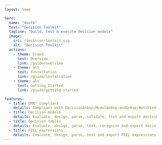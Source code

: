 ```yaml
---
layout: home

hero:
  name: "dsntk"
  text: "Decision Toolkit"
  tagline: "build, test & execute decision models"
  image:
    src: /decision-toolkit.svg
    alt: "Decision Toolkit"
  actions:
    - theme: brand
      text: Overview
      link: /guide/overview
    - theme: alt
      text: Installation
      link: /guide/installation
    - theme: alt
      text: Getting Started
      link: /guide/getting-started

features:
  - title: DMN™ compliant
    details: Compliant with Decision&nbsp;Model&nbsp;and&nbsp;Notation™ standard.
  - title: Decision models
    details: Evaluate, design, parse, validate, test and export decision models.
  - title: Decision tables
    details: Evaluate, design, parse, test, recognize and export decision tables.
  - title: FEEL expressions
    details: Evaluate, design, parse, test and export FEEL expressions.
---
```

